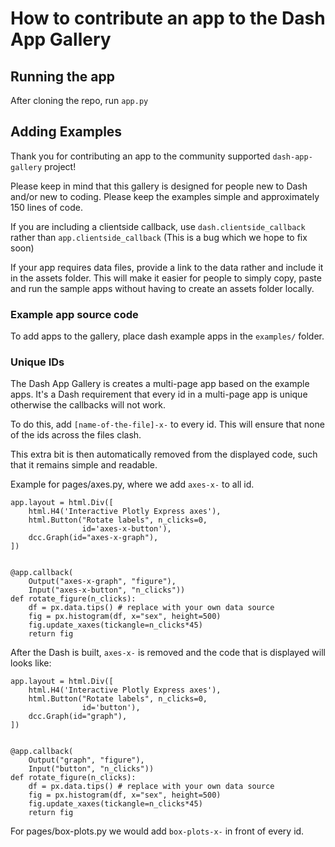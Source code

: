 # How to contribute an app to the Dash App Gallery 


## Running the app

After cloning the repo, run `app.py`



## Adding Examples

Thank you for contributing an app to the community supported `dash-app-gallery` project!


Please keep in mind that this gallery is designed for people new to Dash and/or new to coding. Please keep
the examples simple and approximately 150 lines of code.

If you are including a clientside callback, use `dash.clientside_callback` rather than `app.clientside_callback`
(This is a bug which we hope to fix soon)

If your app requires data files, provide a link to the data rather and include it in the assets folder.
This will make it easier for people to simply copy, paste and run the sample apps without having to create
an assets folder locally.


### Example app source code

To add apps to the gallery, place dash example apps in the `examples/` folder.

### Unique IDs

The Dash App Gallery is creates a multi-page app based on the example apps.  It's a Dash requirement that every
id in a multi-page app is unique otherwise the callbacks will not work.

To do this, add `[name-of-the-file]-x-` to every id. This will ensure that none of the ids across the files clash. 

This extra bit is then automatically removed from the displayed code, such that it remains simple and readable.

Example for pages/axes.py, where we add `axes-x-` to all id.
```
app.layout = html.Div([
    html.H4('Interactive Plotly Express axes'),
    html.Button("Rotate labels", n_clicks=0, 
                id='axes-x-button'),
    dcc.Graph(id="axes-x-graph"),
])


@app.callback(
    Output("axes-x-graph", "figure"), 
    Input("axes-x-button", "n_clicks"))
def rotate_figure(n_clicks):
    df = px.data.tips() # replace with your own data source
    fig = px.histogram(df, x="sex", height=500)
    fig.update_xaxes(tickangle=n_clicks*45)
    return fig
```
After the Dash is built, `axes-x-` is removed and the code that is displayed will looks like:
```
app.layout = html.Div([
    html.H4('Interactive Plotly Express axes'),
    html.Button("Rotate labels", n_clicks=0, 
                id='button'),
    dcc.Graph(id="graph"),
])


@app.callback(
    Output("graph", "figure"), 
    Input("button", "n_clicks"))
def rotate_figure(n_clicks):
    df = px.data.tips() # replace with your own data source
    fig = px.histogram(df, x="sex", height=500)
    fig.update_xaxes(tickangle=n_clicks*45)
    return fig
```

For pages/box-plots.py we  would add `box-plots-x-` in front of every id. 
